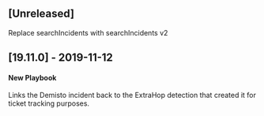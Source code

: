 ## [Unreleased]
Replace searchIncidents with searchIncidents v2

## [19.11.0] - 2019-11-12
#### New Playbook
Links the Demisto incident back to the ExtraHop detection that created it for ticket tracking purposes.